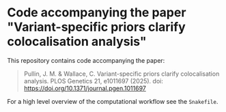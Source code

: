 # Code accompanying the paper "Variant-specific priors clarify colocalisation analysis"

This repository contains code accompanying the paper:

> Pullin, J. M. & Wallace, C. 
> Variant-specific priors clarify colocalisation analysis. 
> PLOS Genetics 21, e1011697 (2025).
> doi: https://doi.org/10.1371/journal.pgen.1011697

For a high level overview of the computational workflow see the `Snakefile`. 

